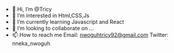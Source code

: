 - 👋 Hi, I’m @Tricy
- 👀 I’m interested in Html,CSS,Js
- 🌱 I’m currently learning Javascript and React
- 💞️ I’m looking to collaborate on ...
- 📫 How to reach me Email: nwoguhtricy92@gmail.com   Twitter: nneka_nwoguh

<!---
Tricy/Tricy is a ✨ special ✨ repository because its `README.md` (this file) appears on your GitHub profile.
You can click the Preview link to take a look at your changes.
--->
